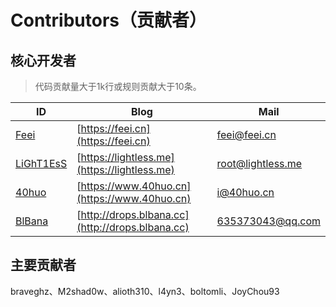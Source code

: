 # Contributors（贡献者）

## 核心开发者
> 代码贡献量大于1k行或规则贡献大于10条。

| ID | Blog | Mail |
|---|---|---|
| [Feei](https://github.com/wufeifei) | [https://feei.cn](https://feei.cn) | feei@feei.cn |
| [LiGhT1EsS](https://github.com/LiGhT1EsS) | [https://lightless.me](https://lightless.me) | root@lightless.me |
| [40huo](https://github.com/40huo) | [https://www.40huo.cn](https://www.40huo.cn) | i@40huo.cn |
| [BlBana](https://github.com/BlBana) | [http://drops.blbana.cc](http://drops.blbana.cc) | 635373043@qq.com |

## 主要贡献者
braveghz、M2shad0w、alioth310、l4yn3、boltomli、JoyChou93